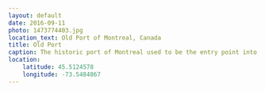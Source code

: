 ```yaml
---
layout: default
date: 2016-09-11
photo: 1473774403.jpg
location_text: Old Port of Montreal, Canada
title: Old Port
caption: The historic port of Montreal used to be the entry point into Canada by sea. A new port has been built in 1976 more east of the city and the old one became a cultural place. In the background the Jacques Cartier bridge which they close every year so that people could see fireworks from it.
location:
    latitude: 45.5124578
    longitude: -73.5484867
---
```

